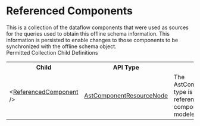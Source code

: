 # Referenced Components

<div class="LanguageSummary"><div class ="SummaryItem">This is a collection of the dataflow components that were used as sources for the queries used to obtain this offline schema information.  This information is persisted to enable changes to those components to be synchronized with the offline schema object.</div></div><div class="SchemaBindingGroup"><div class="SchemaBindingGroupHeader">Permitted Collection Child Definitions</div><table id="SchemaBindingList" class="SchemaBindingList"><tbody><tr><th class="SchemaBindingNameColumnHeader">Child</th><th class="SchemaBindingTypeColumnHeader">API Type</th><th class="SchemaBindingSummaryColumnHeader">Description</th></tr><tr class="cd0"><td class="SchemaBindingName"><span class="punc">&lt;</span><a href=Varigence.Languages.Biml.Task.AstComponentResourceNode.html">ReferencedComponent</a><span class="punc"> /&gt;</span></td><td class="SchemaBindingType"><a href="../api-reference/Varigence.Languages.Biml.Task.AstComponentResourceNode.html">AstComponentResourceNode</a></td><td class="SchemaBindingSummary">The AstComponentResourceNode type is used for creating references to a SSIS dataflow component that has been modeled in the Biml project.</td></tr></tbody></table></div>